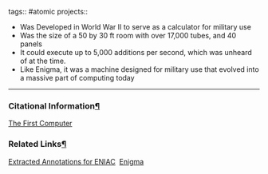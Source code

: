 tags:: #atomic projects::[](https://natmeng.github.io/memx2/atomic/First_Computer/)

- Was Developed in World War II to serve as a calculator for military use
- Was the size of a 50 by 30 ft room with over 17,000 tubes, and 40 panels
- It could execute up to 5,000 additions per second, which was unheard of at the time.
- Like Enigma, it was a machine designed for military use that evolved into a massive part of computing today


---

### Citational Information[¶](https://natmeng.github.io/memx2/sources/The_First_Computer/#citational-information "Permanent link")

[The First Computer](https://natmeng.github.io/memx2/sources/The_First_Computer/) 

### Related Links[¶](https://natmeng.github.io/memx2/atomic/First_Computer/#related-links "Permanent link")

[Extracted Annotations for ENIAC](https://natmeng.github.io/memx2/annotations/First_Computer/) 
[Enigma](https://natmeng.github.io/memx2/sources/Enigma_Machine/) 